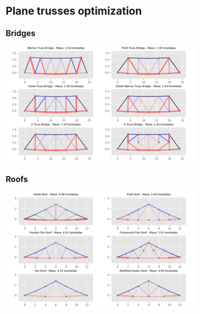 # Plane trusses optimization

 
## Bridges

![Puentes optimizados](figs/optimized_bridges.png)

## Roofs

![Techos optimizados](figs/optimized_roofs.png)

 

